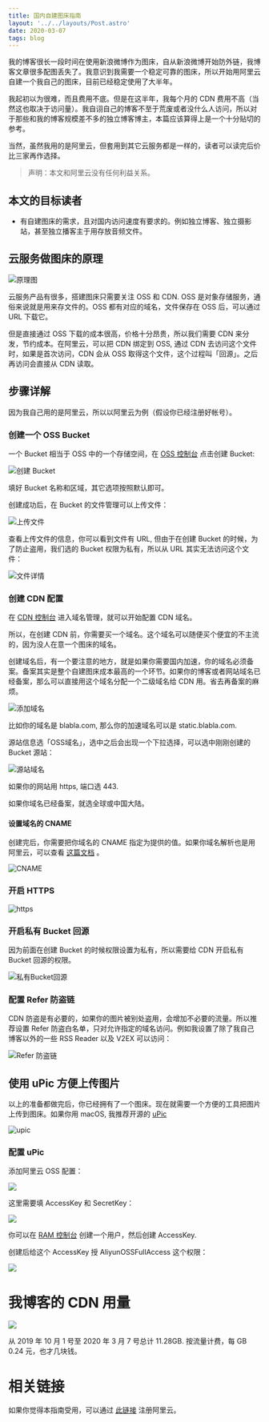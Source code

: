 ```yaml
---
title: 国内自建图床指南
layout: '../../layouts/Post.astro'
date: 2020-03-07
tags: blog
---
```



我的博客很长一段时间在使用新浪微博作为图床，自从新浪微博开始防外链，我博客文章很多配图丢失了。我意识到我需要一个稳定可靠的图床，所以开始用阿里云自建一个我自己的图床，目前已经稳定使用了大半年。

我起初以为很难，而且费用不底。但是在这半年，我每个月的 CDN 费用不高（当然这也取决于访问量）。我自诩自己的博客不至于荒废或者没什么人访问，所以对于那些和我的博客规模差不多的独立博客博主，本篇应该算得上是一个十分贴切的参考。

当然，虽然我用的是阿里云，但套用到其它云服务都是一样的，读者可以读完后价比三家再作选择。

> 声明：本文和阿里云没有任何利益关系。

## 本文的目标读者
- 有自建图床的需求，且对国内访问速度有要求的。例如独立博客、独立摄影站，甚至独立播客主于用存放音频文件。

## 云服务做图床的原理
![原理图](https://gbstatic.djyde.com/uPic/Untitled%20%28Draft%29-1%206.jpg?x-oss-process=style/80)

云服务产品有很多，搭建图床只需要关注 OSS 和 CDN. OSS 是对象存储服务，通俗来说就是用来存文件的。OSS 都有对应的域名，文件保存在 OSS 后，可以通过 URL 下载它。

但是直接通过 OSS 下载的成本很高，价格十分昂贵，所以我们需要 CDN 来分发，节约成本。在阿里云，可以把 CDN 绑定到 OSS, 通过 CDN 去访问这个文件时，如果是首次访问，CDN 会从 OSS 取得这个文件，这个过程叫「回源」。之后再访问会直接从 CDN 读取。

## 步骤详解
因为我自己用的是阿里云，所以以阿里云为例（假设你已经注册好帐号）。

### 创建一个 OSS Bucket

一个 Bucket 相当于 OSS 中的一个存储空间，在 [OSS 控制台](https://oss.console.aliyun.com/overview) 点击创建 Bucket:

![创建 Bucket](https://gbstatic.djyde.com/uPic/截屏2020-03-07下午4.30.25.png?x-oss-process=style/80)

填好 Bucket 名称和区域，其它选项按照默认即可。

创建成功后，在 Bucket 的文件管理可以上传文件：

![上传文件](https://gbstatic.djyde.com/uPic/B2l6dV.png?x-oss-process=style/80)

查看上传文件的信息，你可以看到文件有 URL, 但由于在创建 Bucket 的时候，为了防止盗用，我们选的 Bucket 权限为私有，所以从 URL 其实无法访问这个文件：

![文件详情](https://gbstatic.djyde.com/uPic/HUFU2y.png?x-oss-process=style/80)

### 创建 CDN 配置

在 [CDN 控制台](https://cdn.console.aliyun.com/) 进入域名管理，就可以开始配置 CDN 域名。

所以，在创建 CDN 前，你需要买一个域名。这个域名可以随便买个便宜的不主流的，因为没人在意一个图床的域名。

创建域名后，有一个要注意的地方，就是如果你需要国内加速，你的域名必须备案。备案其实是整个自建图床成本最高的一个环节。如果你的博客或者网站域名已经备案，那么可以直接用这个域名分配一个二级域名给 CDN 用。省去再备案的麻烦。

![添加域名](https://gbstatic.djyde.com/uPic/guk3mO.png?x-oss-process=style/80)

比如你的域名是 blabla.com, 那么你的加速域名可以是 static.blabla.com. 

源站信息选「OSS域名」，选中之后会出现一个下拉选择，可以选中刚刚创建的 Bucket 源站：

![源站域名](https://gbstatic.djyde.com/uPic/GPlUFe.png?x-oss-process=style/80)

如果你的网站用 https, 端口选 443.

如果你域名已经备案，就选全球或中国大陆。

#### 设置域名的 CNAME

创建完后，你需要把你域名的 CNAME 指定为提供的值。如果你域名解析也是用阿里云，可以查看 [这篇文档](https://help.aliyun.com/document_detail/27144.html?spm=5176.11785003.0.0.6402142fn9IEPG) 。

![CNAME](https://gbstatic.djyde.com/uPic/j5Vvuk.png?x-oss-process=style/80)

### 开启 HTTPS

![https](https://gbstatic.djyde.com/uPic/TezAat.png?x-oss-process=style/80)

### 开启私有 Bucket 回源

因为前面在创建 Bucket 的时候权限设置为私有，所以需要给 CDN 开启私有 Bucket 回源的权限。

![私有Bucket回源](https://gbstatic.djyde.com/uPic/G0K6M4.png?x-oss-process=style/80)

### 配置 Refer 防盗链

CDN 防盗是有必要的，如果你的图片被别处盗用，会增加不必要的流量。所以推荐设置 Refer 防盗白名单，只对允许指定的域名访问。例如我设置了除了我自己博客以外的一些 RSS Reader 以及 V2EX 可以访问：

![Refer 防盗链](https://gbstatic.djyde.com/uPic/ZST89j.png?x-oss-process=style/80)

## 使用 uPic 方便上传图片

以上的准备都做完后，你已经拥有了一个图床。现在就需要一个方便的工具把图片上传到图床。如果你用 macOS, 我推荐开源的 [uPic](https://github.com/gee1k/uPic) 

![upic](https://gbstatic.djyde.com/uPic/cqSMIR.gif) 

### 配置 uPic

添加阿里云 OSS 配置：

![](https://gbstatic.djyde.com/uPic/AisKxQ.png?x-oss-process=style/80)

这里需要填 AccessKey 和 SecretKey：

![](https://gbstatic.djyde.com/uPic/VkPsCc.png?x-oss-process=style/80)

你可以在 [RAM 控制台](https://ram.console.aliyun.com/users) 创建一个用户，然后创建 AccessKey.

创建后给这个 AccessKey 授 AliyunOSSFullAccess 这个权限：

![](https://gbstatic.djyde.com/uPic/m3KaPP.png?x-oss-process=style/80)

# 我博客的 CDN 用量

![](https://gbstatic.djyde.com/uPic/Pit7QZ.png?x-oss-process=style/80)

从 2019 年 10 月 1 号至 2020 年 3 月 7 号总计 11.28GB. 按流量计费，每 GB 0.24 元，也才几块钱。

# 相关链接

如果你觉得本指南受用，可以通过 [此链接](https://www.aliyun.com/minisite/goods?userCode=n7qobwbd) 注册阿里云。
